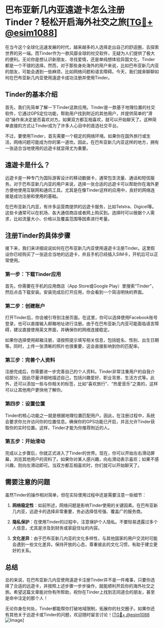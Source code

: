# 巴布亚新几内亚遠遊卡怎么注册Tinder？轻松开启海外社交之旅[[TG💪+ @esim1088](https://t.me/s/esim1088)]

在当今这个全球化迅速发展的时代，越来越多的人选择走出自己的舒适圈，去探索世界的另一端。而Tinder作为一款风靡全球的社交软件，无疑为人们提供了极大的便利。无论你是想认识新朋友、寻找爱情，还是单纯想体验异国文化，Tinder都是一个不错的选择。然而，对于那些身处海外的用户来说，比如巴布亚新几内亚的朋友，可能会遇到一些麻烦，比如网络问题和语言障碍。今天，我们就来聊聊如何在巴布亚新几内亚使用遠遊卡成功注册并使用Tinder。

## Tinder的基本介绍

首先，我们先简单了解一下Tinder这款应用。Tinder是一款基于地理位置的社交软件，它通过GPS定位功能，帮助用户找到附近的其他用户，并提供简单的“滑动”操作来决定是否喜欢对方。如果双方都互相喜欢，就可以开始聊天了。这种简单直接的方式让Tinder成为了许多人心目中的首选社交平台。

不过，要使用Tinder，首先需要一个稳定的网络环境。如果你在国外旅行或生活，网络问题可能成为你的第一道坎。因此，在巴布亚新几内亚这样的地方，拥有一张适合当地使用的远遊卡就显得尤为重要。

## 遠遊卡是什么？

远遊卡是一种专门为国际游客设计的移动数据卡，通常包含流量、通话和短信服务。对于巴布亚新几内亚的用户来说，选择一张合适的远遊卡可以帮助你在海外更方便地使用互联网和通讯工具。尤其是在像Tinder这样的应用中，良好的网络连接是成功注册和使用的基础。

在巴布亚新几内亚，有许多运营商提供的远遊卡服务，比如Telstra、Digicel等。这些卡通常可以在机场、各大通信商店或者网上购买到。选择时可以根据个人需求，比如流量大小、价格以及覆盖范围等因素进行考量。

## 注册Tinder的具体步骤

接下来，我们来详细说说如何在巴布亚新几内亚使用遠遊卡注册Tinder。这里假设你已经购买了一张适合当地的远遊卡，并且手机已经插入SIM卡，开机后可以正常使用。

### 第一步：下载Tinder应用

首先，你需要在手机的应用商店（App Store或Google Play）里搜索“Tinder”，然后点击下载安装。安装完成后打开应用，你会看到一个简洁明快的界面。

### 第二步：创建账户

打开Tinder后，你会被引导到注册页面。在这里，你可以选择使用Facebook账号登录，也可以直接输入邮箱地址进行注册。由于在巴布亚新几内亚可能面临语言障碍，建议直接使用英文界面，并确保你的网络连接稳定。

如果你选择使用邮箱注册，请按照提示填写相关信息，包括姓名、性别、出生日期等。同时，上传一张清晰的照片也很重要，这会直接影响到你的匹配率。

### 第三步：完善个人资料

注册完成后，你需要进一步完善自己的个人资料。Tinder非常注重用户的自我介绍部分，因此尽量详细地描述自己，包括兴趣爱好、职业背景、生活方式等。此外，还可以添加一些与你相关的标签，比如“喜欢旅行”、“热爱音乐”之类的，这样可以让其他用户更快地了解你。

### 第四步：设置位置

Tinder的核心功能之一就是根据地理位置匹配用户。因此，在注册过程中，系统会要求你允许访问你的位置信息。确保你的GPS功能已开启，并且允许Tinder获取你的实时位置。这样，Tinder才能为你推荐附近的人。

### 第五步：开始滑动

完成以上步骤后，你就正式进入了Tinder的世界。现在，你可以开始左右滑动屏幕，浏览其他用户的资料了。如果你对某人感兴趣，向右滑动表示喜欢；如果不感兴趣，则向左滑动即可。当双方都互相喜欢时，你们就可以开始聊天了。

## 需要注意的问题

虽然Tinder的操作相对简单，但在实际使用过程中还是需要注意一些细节：

1. **网络稳定性**：如前所述，网络问题是影响Tinder使用的关键因素。在巴布亚新几内亚，远遊卡的选择非常重要，务必选择信号强、覆盖广的服务商。
   
2. **隐私保护**：在使用Tinder的过程中，注意保护个人隐私。不要轻易透露过多个人信息，尤其是涉及到财务或家庭住址的内容。

3. **文化差异**：由于巴布亚新几内亚的文化多样性，与其他国家的用户交流时可能会遇到一些文化差异。保持开放的心态，尊重彼此的文化习惯，有助于建立更好的关系。

## 总结

总的来说，在巴布亚新几内亚使用遠遊卡注册Tinder并不是一件难事，只要你选择了合适的远遊卡，并按照上述步骤一步步操作，就能顺利开启你的海外社交之旅。希望这篇文章能对你有所帮助，祝你在Tinder上找到志同道合的朋友，甚至是命中注定的那个人！

无论你身在何处，Tinder都能帮你打破地域限制，拓展你的社交圈子。如果你还有其他关于远遊卡或Tinder的问题，欢迎随时留言讨论！[[TG💪+ @esim1088](https://t.me/s/esim1088) ![Image](https://i.postimg.cc/4NQfJmqS/Snipaste-2025-05-13-00-14-12.png)]